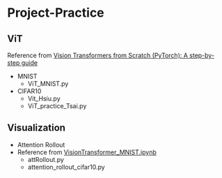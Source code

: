 Project-Practice
===

ViT
---
Reference from [Vision Transformers from Scratch (PyTorch): A step-by-step guide](https://medium.com/mlearning-ai/vision-transformers-from-scratch-pytorch-a-step-by-step-guide-96c3313c2e0c "游標顯示")  
- MNIST  
    - ViT_MNIST.py  
- CIFAR10  
    - Vit_Hsiu.py  
    - ViT_practice_Tsai.py  

Visualization
---
- Attention Rollout
- Reference from [VisionTransformer_MNIST.ipynb](https://colab.research.google.com/github/mashaan14/VisionTransformer-MNIST/blob/main/VisionTransformer_MNIST.ipynb#scrollTo=IWrZnDnnS1X2 "游標顯示")  
  - attRollout.py  
  - attention_rollout_cifar10.py  
  
